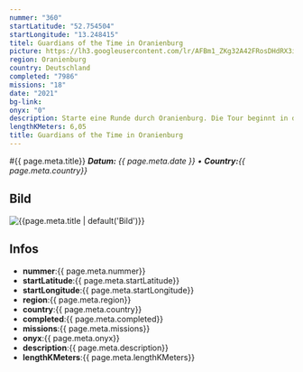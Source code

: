 ```yaml
---
nummer: "360"
startLatitude: "52.754504"
startLongitude: "13.248415"
titel: Guardians of the Time in Oranienburg
picture: https://lh3.googleusercontent.com/lr/AFBm1_ZKg32A42FRosDHdRX3iFJc3Ocbz7ZU6WXJ85q1L6Nhw7SPoJJ-a2WLBwCvkPh0SESVm_ieBKrKrbGOwVB92Ji7G7t2d9nTtxdpkYmKb76DWMZYd6BA1IlePKTMhbbm0NG6rkFRt07Y9thgkHYkEzSCSIga1sDLRd6CGu30CMIKiUh24tGPicFBiu2iBelUZQW-On8bKsPzMtYbVo-JqWiPtFm6JgwN8MWsdVZpS03Y9QWWJimtDJxJpHuZ-kAxXC6i6UV54b7dcmOmW-bP_soeHgqzDzY_8j8-oPQni_opekm1Ny_UDu7b-q4x93LyWIc5d9JZDTOTn7ulczEn2hiWf-UH3c4qcj3pUOy55cZOyZLsURZf2-pagsPKWK-zY4wsWnE-WqLlkO_hfsk97ajuC4_OEYCoiAsXaAFjKjLBJ2iIdfYw4ACJpBC3UOJ-0nUB2RNFKaxQjcuieGin3InCCyGyuiqMJ1txgrE1iJlNplBWvtJVDB9m_U16X_aigtK41qQcvu6qUVjI39BZAaHb6WQLmCof-clZNJ_yImIJOS4FeauvXcLpjOjS-pBN7w1TI76RvlYOgPiLEy1qz9Z_KOJuvlnbd-yZpYEN6qxYIam9XCufaVBBO8dl-YiwXjya0spOD2ne91e7_Ip3-UBdYwQSlyxwC2cDiXf5J8iaLw42rxrFXNtMJttm-KmYNZ4Yh40bQ32UTY2uvXOMMCO3Ux5QZyD4wEwBQRXrNcpUsCQnRGrPYUoknlG4_IJgfai05UomvjDduNp1LoKox8nM__50-oHWMnvOA_Xpx3TZ0jchtW8byvdjCZS2FFwUDHSO-XvUxwO3gRw5X_OE0NMvMRG6Oow
region: Oranienburg
country: Deutschland
completed: "7986"
missions: "18"
date: "2021"
bg-link: 
onyx: "0"
description: Starte eine Runde durch Oranienburg. Die Tour beginnt in der Bernauer Straße und finde die Guardians
lengthKMeters: 6,05
title: Guardians of the Time in Oranienburg
---
```


#{{ page.meta.title}}
_**Datum:** {{ page.meta.date }} • **Country:**{{ page.meta.country}}_

## Bild
![{{page.meta.title | default('Bild')}}]({{page.meta.picture}})

## Infos
- **nummer**:{{ page.meta.nummer}}
- **startLatitude**:{{ page.meta.startLatitude}}
- **startLongitude**:{{ page.meta.startLongitude}}
- **region**:{{ page.meta.region}}
- **country**:{{ page.meta.country}}
- **completed**:{{ page.meta.completed}}
- **missions**:{{ page.meta.missions}}
- **onyx**:{{ page.meta.onyx}}
- **description**:{{ page.meta.description}}
- **lengthKMeters**:{{ page.meta.lengthKMeters}}

